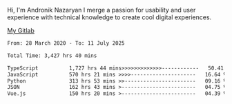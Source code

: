 Hi, I'm Andronik Nazaryan
I merge a passion for usability and user experience with technical knowledge to create cool digital experiences.

[My Gitlab](https://gitlab.com/anridev24)

<!--START_SECTION:waka-->

```txt
From: 28 March 2020 - To: 11 July 2025

Total Time: 3,427 hrs 40 mins

TypeScript          1,727 hrs 44 mins>>>>>>>>>>>>>------------   50.41 %
JavaScript          570 hrs 21 mins >>>>---------------------   16.64 %
Python              313 hrs 53 mins >>-----------------------   09.16 %
JSON                162 hrs 43 mins >------------------------   04.75 %
Vue.js              150 hrs 20 mins >------------------------   04.39 %
```

<!--END_SECTION:waka-->
